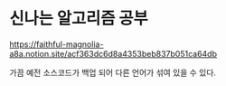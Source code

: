 # 신나는 알고리즘 공부



https://faithful-magnolia-a8a.notion.site/acf363dc6d8a4353beb837b051ca64db



가끔 예전 소스코드가 백업 되어 다른 언어가 섞여 있을 수 있다.
